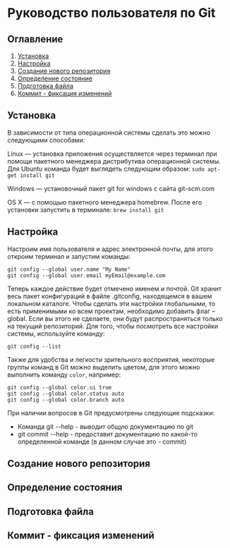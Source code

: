 # Руководство пользователя по Git

## Оглавление

1. [Установка](#установка)
2. [Настройка](#настройка)
3. [Создание нового репозитория](#создание-нового-репозитория)
4. [Определение состояние](#определение-состояния)
5. [Подготовка файла](#подготовка-файла)
6. [Коммит - фиксация изменений](#коммит---фиксация-изменений)

## Установка

В зависимости от типа операционной системы сделать это можно следующими способами:

Linux — установка приложения осуществляется через терминал при помощи пакетного менеджера дистрибутива операционной системы. Для Ubuntu команда будет выглядеть следующим образом: `sudo apt-get install git`

Windows — установочный пакет git for windows с сайта git-scm.com

OS X — с помощью пакетного менеджера homebrew. После его установки запустить в терминале: `brew install git`

## Настройка

Настроим имя пользователя и адрес электронной почты, для этого откроим терминал и запустим команды:
```
git config --global user.name "My Name"
git config --global user.email myEmail@example.com
```
Теперь каждое действие будет отмечено именем и почтой. 
Git хранит весь пакет конфигураций в файле .gitconfig, находящемся в вашем локальном каталоге. Чтобы сделать эти настройки глобальными, то есть применимыми ко всем проектам, необходимо добавить флаг –global. Если вы этого не сделаете, они будут распространяться только на текущий репозиторий.
Для того, чтобы посмотреть все настройки системы, используйте команду: 
```
git config --list
```
Также для удобства и легкости зрительного восприятия, некоторые группы команд в Git можно выделить цветом, для этого можно выполнить команду `color`, например:
```
git config --global color.ui true
git config --global color.status auto
git config --global color.branch auto
```
При наличии вопросов в Git предусмотрены следующие подсказки:

* Команда git --help - выводит общую документацию по git
* git commit --help - предоставит документацию по какой-то определенной команде (в данном случае это - commit)

## Создание нового репозитория

## Определение состояния

## Подготовка файла

## Коммит - фиксация изменений